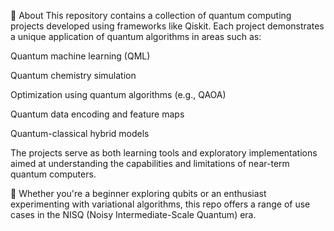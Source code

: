 📖 About
This repository contains a collection of quantum computing projects developed using frameworks like Qiskit. Each project demonstrates a unique application of quantum algorithms in areas such as:

Quantum machine learning (QML)

Quantum chemistry simulation

Optimization using quantum algorithms (e.g., QAOA)

Quantum data encoding and feature maps

Quantum-classical hybrid models

The projects serve as both learning tools and exploratory implementations aimed at understanding the capabilities and limitations of near-term quantum computers.

🔬 Whether you're a beginner exploring qubits or an enthusiast experimenting with variational algorithms, this repo offers a range of use cases in the NISQ (Noisy Intermediate-Scale Quantum) era.

